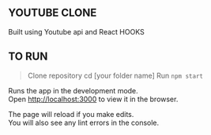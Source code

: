## YOUTUBE CLONE
Built using Youtube api and React HOOKS


## TO RUN 

>Clone repository
>cd [your folder name]
>Run `npm start`

Runs the app in the development mode.<br>
Open [http://localhost:3000](http://localhost:3000) to view it in the browser.

The page will reload if you make edits.<br>
You will also see any lint errors in the console.


